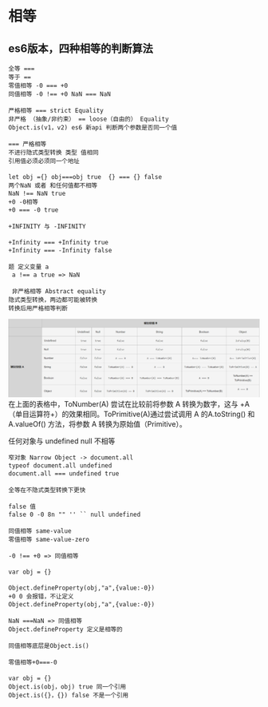 # 相等

## es6版本，四种相等的判断算法

```
全等 ===
等于 ==
零值相等 -0 === +0
同值相等 -0 !== +0 NaN === NaN

严格相等 === strict Equality
非严格 （抽象/非约束） == loose（自由的） Equality
Object.is(v1，v2) es6 新api 判断两个参数是否同一个值

=== 严格相等
不进行隐式类型转换 类型 值相同
引用值必须必须同一个地址

let obj ={} obj===obj true  {} === {} false
两个NaN 或者 和任何值都不相等
NaN !== NaN true
+0 -0相等
+0 === -0 true

+INFINITY 与 -INFINITY

+Infinity === +Infinity true
+Infinity === -Infinity false

题 定义变量 a
 a !== a true => NaN
 
 非严格相等 Abstract equality
隐式类型转换，两边都可能被转换
转换后用严格相等判断
```

![](img/convert.png)
在上面的表格中，ToNumber(A) 尝试在比较前将参数 A 转换为数字，这与 +A（单目运算符+）的效果相同。ToPrimitive(A)通过尝试调用 A 的A.toString() 和 A.valueOf() 方法，将参数 A 转换为原始值（Primitive）。

任何对象与 undefined null 不相等

```
窄对象 Narrow Object -> document.all
typeof document.all undefined
document.all === undefined true

全等在不隐式类型转换下更快

false 值 
false 0 -0 8n "" '' `` null undefined

同值相等 same-value
零值相等 same-value-zero

-0 !== +0 => 同值相等

var obj = {}

Object.defineProperty(obj,"a",{value:-0})
+0 0 会报错，不让定义
Object.defineProperty(obj,"a",{value:-0})

NaN ===NaN => 同值相等
Object.defineProperty 定义是相等的

同值相等底层是Object.is()

零值相等+0===-0

var obj = {}
Object.is(obj，obj) true 同一个引用
Object.is({}，{}) false 不是一个引用

```
